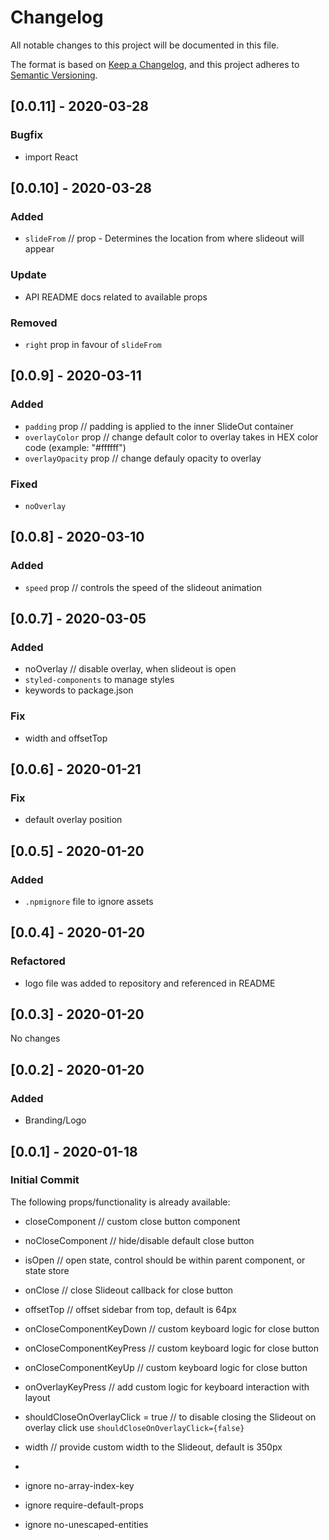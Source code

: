 # Changelog

All notable changes to this project will be documented in this file.

The format is based on [Keep a Changelog](https://keepachangelog.com/en/1.0.0/),
and this project adheres to [Semantic Versioning](https://semver.org/spec/v2.0.0.html).

## [0.0.11] - 2020-03-28

### Bugfix

- import React

## [0.0.10] - 2020-03-28

### Added

- `slideFrom` // prop - Determines the location from where slideout will appear

### Update

- API README docs related to available props

### Removed

- `right` prop in favour of `slideFrom`

## [0.0.9] - 2020-03-11

### Added

- `padding` prop // padding is applied to the inner SlideOut container
- `overlayColor` prop // change default color to overlay takes in HEX color code (example: "#ffffff")
- `overlayOpacity` prop // change defauly opacity to overlay

### Fixed

- `noOverlay`

## [0.0.8] - 2020-03-10

### Added

- `speed` prop // controls the speed of the slideout animation

## [0.0.7] - 2020-03-05

### Added

- noOverlay // disable overlay, when slideout is open
- `styled-components` to manage styles
- keywords to package.json

### Fix

- width and offsetTop

## [0.0.6] - 2020-01-21

### Fix

- default overlay position

## [0.0.5] - 2020-01-20

### Added

- `.npmignore` file to ignore assets

## [0.0.4] - 2020-01-20

### Refactored

- logo file was added to repository and referenced in README

## [0.0.3] - 2020-01-20

No changes

## [0.0.2] - 2020-01-20

### Added

- Branding/Logo

## [0.0.1] - 2020-01-18

### Initial Commit

The following props/functionality is already available:

- closeComponent // custom close button component
- noCloseComponent // hide/disable default close button
- isOpen // open state, control should be within parent component, or state store
- onClose // close Slideout callback for close button
- offsetTop // offset sidebar from top, default is 64px
- onCloseComponentKeyDown // custom keyboard logic for close button
- onCloseComponentKeyPress // custom keyboard logic for close button
- onCloseComponentKeyUp // custom keyboard logic for close button
- onOverlayKeyPress // add custom logic for keyboard interaction with layout
- shouldCloseOnOverlayClick = true // to disable closing the Slideout on overlay click use `shouldCloseOnOverlayClick={false}`
- width // provide custom width to the Slideout, default is 350px

-
- ignore no-array-index-key
- ignore require-default-props
- ignore no-unescaped-entities
